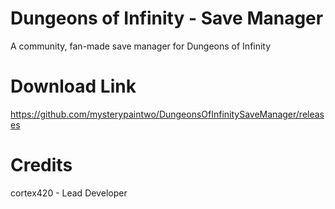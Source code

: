 # Dungeons of Infinity - Save Manager
A community, fan-made save manager for Dungeons of Infinity

# Download Link
https://github.com/mysterypaintwo/DungeonsOfInfinitySaveManager/releases

# Credits
cortex420 - Lead Developer
